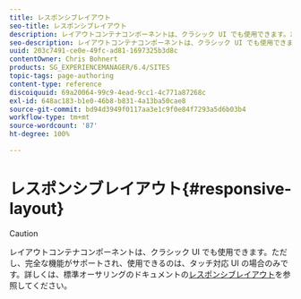 ```yaml
---
title: レスポンシブレイアウト
seo-title: レスポンシブレイアウト
description: レイアウトコンテナコンポーネントは、クラシック UI でも使用できます。ただし、完全な機能がサポートされ、使用できるのは、タッチ対応 UI の場合のみです。
seo-description: レイアウトコンテナコンポーネントは、クラシック UI でも使用できます。ただし、完全な機能がサポートされ、使用できるのは、タッチ対応 UI の場合のみです。
uuid: 203c7491-ce0e-49fc-ad81-1697325b3d8c
contentOwner: Chris Bohnert
products: SG_EXPERIENCEMANAGER/6.4/SITES
topic-tags: page-authoring
content-type: reference
discoiquuid: 69a20064-99c9-4ead-9cc1-4c771a87268c
exl-id: 648ac183-b1e0-46b8-b831-4a13ba50cae8
source-git-commit: bd94d3949f0117aa3e1c9f0e84f7293a5d6b03b4
workflow-type: tm+mt
source-wordcount: '87'
ht-degree: 100%

---
```


# レスポンシブレイアウト{#responsive-layout}

>[!CAUTION]
>
>レイアウトコンテナコンポーネントは、クラシック UI でも使用できます。ただし、完全な機能がサポートされ、使用できるのは、タッチ対応 UI の場合のみです。詳しくは、標準オーサリングのドキュメントの[レスポンシブレイアウト](/help/sites-authoring/responsive-layout.md)を参照してください。
